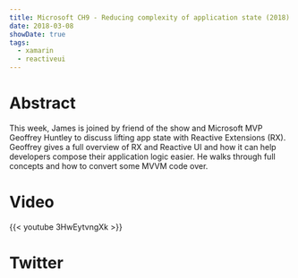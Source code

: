 ```yaml
---
title: Microsoft CH9 - Reducing complexity of application state (2018)
date: 2018-03-08
showDate: true
tags: 
  - xamarin
  - reactiveui
---
```


# Abstract

This week, James is joined by friend of the show and Microsoft MVP Geoffrey Huntley to discuss lifting app state with Reactive Extensions (RX). Geoffrey gives a full overview of RX and Reactive UI and how it can help developers compose their application logic easier. He walks through full concepts and how to convert some MVVM code over.

# Video

{{< youtube 3HwEytvngXk >}}

# Twitter

<!-- tweet 971486045425381376 -->

